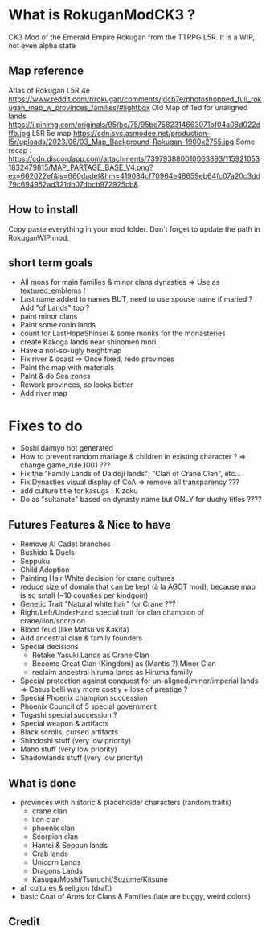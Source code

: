 # What is RokuganModCK3 ?
CK3 Mod of the Emerald Empire Rokugan from the TTRPG L5R.
It is a WIP, not even alpha state

## Map reference 
Atlas of Rokugan L5R 4e
https://www.reddit.com/r/rokugan/comments/jdcb7e/photoshopped_full_rokugan_map_w_provinces_families/#lightbox
Old Map of 1ed for unaligned lands
https://i.pinimg.com/originals/95/bc/75/95bc7582314663071bf04a08d022dffb.jpg
L5R 5e map 
https://cdn.svc.asmodee.net/production-l5r/uploads/2023/06/03_Map_Background-Rokugan-1900x2755.jpg
Some recap :
https://cdn.discordapp.com/attachments/739793880010063893/1159210531832479815/MAP_PARTAGE_BASE_V4.png?ex=662022ef&is=660dadef&hm=419084cf70964e46659eb64fc07a20c3dd79c694952ad321db07dbcb972925cb&



## How to install
Copy paste everything in your mod folder. Don't forget to update the path in RokuganWIP.mod.

## short term goals
- All mons for main families & minor clans dynasties => Use as textured_emblems ! 
- Last name added to names BUT, need to use spouse name if maried ? Add "of Lands" too ?
- paint minor clans
- Paint some ronin lands
- count for LastHopeShinsei & some monks for the monasteries
- create Kakoga lands near shinomen mori.
- Have a not-so-ugly heightmap
- Fix river & coast => Once fixed, redo provinces
- Paint the map with materials
- Paint & do Sea zones 
- Rework provinces, so looks better
- Add river map

# Fixes to do
- Soshi daimyo not generated
- How to prevent random mariage & children in existing character ? => change game_rule.1001 ???
- Fix the "Family Lands of Daidoji lands"; "Clan of Crane Clan", etc...
- Fix Dynasties visual display of CoA => remove all transparency ???
- add culture title for kasuga : Kizoku
- Do as "sultanate" based on dynasty name but ONLY for duchy titles ????

## Futures Features & Nice to have
- Remove AI Cadet branches
- Bushido & Duels
- Seppuku
- Child Adoption
- Painting Hair White decision for crane cultures
- reduce size of domain that can be kept (à la AGOT mod), because map is so small (~10 counties per kindgom)
- Genetic Trait "Natural white hair" for Crane ???
- Right/Left/UnderHand special trait for clan champion of crane/lion/scorpion
- Blood feud (like Matsu vs Kakita)
- Add ancestral clan & family founders
- Special decisions
	- Retake Yasuki Lands as Crane Clan
 	- Become Great Clan (Kingdom) as (Mantis ?) Minor Clan 
	- reclaim ancestral hiruma lands as Hiruma familly
- Special protection against conquest for un-aligned/minor/imperial lands => Casus belli way more costly + lose of prestige ?
- Special Phoenix champion succession
- Phoenix Council of 5 special government
- Togashi special succession ?
- Special weapon & artifacts
- Black scrolls, cursed artifacts
- Shindoshi stuff (very low priority)
- Maho stuff (very low priority)
- Shadowlands stuff (very low priority)

## What is done
- provinces with historic & placeholder characters (random traits)
	- crane clan
	- lion clan
	- phoenix clan
	- Scorpion clan
	- Hantei & Seppun lands
	- Crab lands
	- Unicorn Lands
	- Dragons Lands
	- Kasuga/Moshi/Tsuruchi/Suzume/Kitsune
- all cultures & religion (draft)
- basic Coat of Arms for Clans & Families (late are buggy, weird colors)

## Credit

